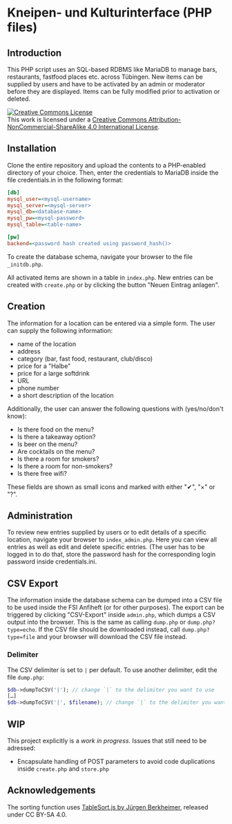 # Kneipen- und Kulturinterface (PHP files)
## Introduction
This PHP script uses an SQL-based RDBMS like MariaDB to manage bars, restaurants, fastfood places etc. across Tübingen.
New items can be supplied by users and have to be activated by an admin or moderator before they are displayed.
Items can be fully modified prior to activation or deleted.

<a rel="license" href="http://creativecommons.org/licenses/by-nc-sa/4.0/"><img alt="Creative Commons License" style="border-width:0" src="https://i.creativecommons.org/l/by-nc-sa/4.0/88x31.png" /></a><br />This work is licensed under a <a rel="license" href="http://creativecommons.org/licenses/by-nc-sa/4.0/">Creative Commons Attribution-NonCommercial-ShareAlike 4.0 International License</a>.

## Installation
Clone the entire repository and upload the contents to a PHP-enabled directory of your choice.
Then, enter the credentials to MariaDB inside the file credentials.in in the following format:

```ini
[db]
mysql_user=<mysql-username>
mysql_server=<mysql-server>
mysql_db=<database-name>
mysql_pw=<mysql-password>
mysql_table=<table-name>

[pw]
backend=<password hash created using password_hash()>
```

To create the database schema, navigate your browser to the file `_initdb.php`.

All activated items are shown in a table in `index.php`. New entries can be created with `create.php` or by clicking the button "Neuen Eintrag anlagen".

## Creation
The information for a location can be entered via a simple form. The user can supply the following information:
- name of the location
- address
- category (bar, fast food, restaurant, club/disco)
- price for a "Halbe"
- price for a large softdrink
- URL
- phone number
- a short description of the location

Additionally, the user can answer the following questions with (yes/no/don't know):
- Is there food on the menu?
- Is there a takeaway option?
- Is beer on the menu?
- Are cocktails on the menu?
- Is there a room for smokers? 
- Is there a room for non-smokers?
- Is there free wifi?

These fields are shown as small icons and marked with either "✔", "×" or "?".


## Administration
To review new entries supplied by users or to edit details of a specific location, navigate your browser to `index_admin.php`. Here you can view all entries as well as edit and delete specific entries.
(The user has to be logged in to do that, store the password hash for the corresponding login password inside credentials.ini.

## CSV Export
The information inside the database schema can be dumped into a CSV file to be used inside the FSI Anfiheft (or for other purposes). The export can be triggered by clicking "CSV-Export" inside `admin.php`, which dumps a CSV output into the browser. This is the same as calling `dump.php` or `dump.php?type=echo`.
If the CSV file should be downloaded instead, call `dump.php?type=file` and your browser will download the CSV file instead.

### Delimiter
The CSV delimiter is set to `|` per default. To use another delimiter, edit the file `dump.php`:
```php
$db->dumpToCSV('|'); // change `|` to the delimiter you want to use
[…]
$db->dumpToCSV('|', $filename); // change `|` to the delimiter you want to use
```

## WIP
This project explicitly is a *work in progress*. Issues that still need to be adressed:
- Encapsulate handling of POST parameters to avoid code duplications inside `create.php` and `store.php`

## Acknowledgements
The sorting function uses [TableSort.js by Jürgen Berkheimer](https://www.j-berkemeier.de/TableSort.html), released under CC BY-SA 4.0.

